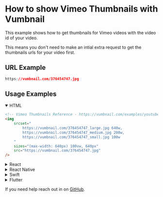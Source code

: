 <!-- Syntax Languages - https://github.com/github/linguist/blob/master/vendor/README.md -->
# How to show Vimeo Thumbnails with Vumbnail

This example shows how to get thumbnails for Vimeo videos with the video id of your video.

This means you don't need to make an intial extra request to get the thumbnails urls for your video first.

## URL Example

```css
https://vumbnail.com/376454747.jpg
```

## Usage Examples

<details open>
    <summary>HTML</summary>

```html
<!-- Vimeo Thumbnails Reference - https://vumbnail.com/examples/youtube-thumbnails -->
<img
    srcset="
        https://vumbnail.com/376454747_large.jpg 640w,
        https://vumbnail.com/376454747_medium.jpg 200w,
        https://vumbnail.com/376454747_small.jpg 100w
    "
    sizes="(max-width: 640px) 100vw, 640px"
    src="https://vumbnail.com/376454747.jpg"
/>
```

</details>
<details>
    <summary>React</summary>

```jsx
{ /* Vimeo Thumbnails Reference - https://vumbnail.com/examples/unlisted-vimeo-thumbnails --> */ }
    <img
        srcSet={`
        https://vumbnail.com/376454747_large.jpg 640w,
        https://vumbnail.com/376454747_medium.jpg 200w,
        https://vumbnail.com/376454747_small.jpg 100w
    `}
        sizes="(max-width: 640px) 100vw, 640px"
        src="https://vumbnail.com/376454747.jpg"
    />
```

</details>
<details>
    <summary>React Native</summary>

```javascript
// Vimeo Thumbnails Reference - https://vumbnail.com/examples/unlisted-vimeo-thumbnails
import * as React from 'react'
import { Image } from 'react-native'

export default () => (
    <Image
        style={{ width: 320, height: 180 }}
        source={{
            uri: 'https://vumbnail.com/376454747.jpg',
        }}
    />
)
```

</details>
<details>
    <summary>Swift</summary>

```swift
// Vimeo Thumbnails Reference - https://vumbnail.com/examples/unlisted-vimeo-thumbnails
let url = URL(string: 'https://vumbnail.com/376454747.jpg')

DispatchQueue.global().async {
    let data = try? Data(contentsOf: url!)
    DispatchQueue.main.async {
        imageView.image = UIImage(data: data!)
    }
}
```

</details>
<details>
    <summary>Flutter</summary>

```dart
// Vimeo Thumbnails Reference - https://vumbnail.com/examples/unlisted-vimeo-thumbnails
Image.network(
    'https://vumbnail.com/376454747.jpg',
)
```

</details>

If you need help reach out in on [GitHub](https://github.com/ThatGuySam/vumbnail/discussions).
